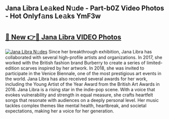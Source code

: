 ## Jana Libra Le𝚊ked N𝚞de - Part-b0Z Video Photos - Hot Onlyf𝚊ns Le𝚊ks YmF3w

# <h2><a href="http://ab29162.deff.icu/?id=Jana+Libra">🔗 New 👉🔴 Jana Libra VIDEO Photos</a></h2>

[![Jana Libra N𝚞des](https://i.imgur.com/rIISA9y.gif)](http://ab29162.deff.icu/?id=Jana+Libra)
Since her breakthrough exhibition, Jana Libra has collaborated with several high-profile artists and organizations. In 2017, she worked with the British fashion brand Burberry to create a series of limited-edition scarves inspired by her artwork. In 2018, she was invited to participate in the Venice Biennale, one of the most prestigious art events in the world. Jana Libra has also received several awards for her work, including the Young Artist of the Year Award from the British Art Awards in 2016. Jana Libra is a rising star in the indie-pop scene. With a voice that evokes vulnerability and strength in equal measure, she crafts heartfelt songs that resonate with audiences on a deeply personal level. Her music tackles complex themes like mental health, heartbreak, and societal expectations, making her a voice for her generation.
